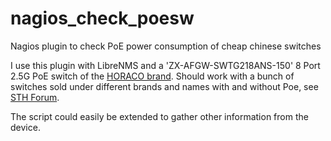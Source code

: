 # nagios_check_poesw
Nagios plugin to check PoE power consumption of cheap chinese switches

I use this plugin with LibreNMS and a 'ZX-AFGW-SWTG218ANS-150' 8 Port 2.5G PoE switch of the [HORACO brand](https://aliexpress.com/item/1005007219251113.html).
Should work with a bunch of switches sold under different brands and names with and without Poe, see [STH Forum](https://forums.servethehome.com/index.php?threads/horaco-2-5gbe-managed-switch-8-x-2-5gbe-1-10gb-sfp.41571/).

The script could easily be extended to gather other information from the device.
